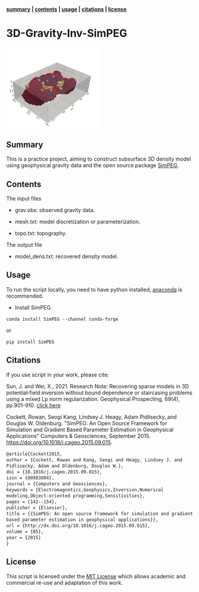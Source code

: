 **[summary](#summary) | [contents](#contents) | [usage](#usage) | [citations](#citations) | [license](#license)**

# 3D-Gravity-Inv-SimPEG

<img src="fig_model_inpolygon.png" width=50% align="middle">

## Summary
This is a practice project, aiming to construct subsurface 3D density model using geophysical gravity data and the open source package [SimPEG](https://simpeg.xyz/). 

## Contents
The input files

- grav.obs: observed gravity data.

- mesh.txt: model discretization or parameterization.

- topo.txt: topography.

The output file

- model_dens.txt: recovered density model.

## Usage

To run the script locally, you need to have python installed, [anaconda](https://www.anaconda.com/download/) is recommended.

- Install SimPEG. 
```
conda install SimPEG --channel conda-forge
```
or
```
pip install SimPEG

```

## Citations

If you use script in your work, please cite:

Sun, J. and Wei, X., 2021. Research Note: Recovering sparse models in 3D potential‐field inversion without bound dependence or staircasing problems using a mixed Lp norm regularization. Geophysical Prospecting, 69(4), pp.901-910. [click here](https://doi.org/10.1111/1365-2478.13063)

Cockett, Rowan, Seogi Kang, Lindsey J. Heagy, Adam Pidlisecky, and Douglas W. Oldenburg. "SimPEG: An Open Source Framework for Simulation and Gradient Based Parameter Estimation in Geophysical Applications" Computers & Geosciences, September 2015. https://doi.org/10.1016/j.cageo.2015.09.015.

```
@article{Cockett2015,
author = {Cockett, Rowan and Kang, Seogi and Heagy, Lindsey J. and Pidlisecky, Adam and Oldenburg, Douglas W.},
doi = {10.1016/j.cageo.2015.09.015},
issn = {00983004},
journal = {Computers and Geosciences},
keywords = {Electromagnetics,Geophysics,Inversion,Numerical modeling,Object-oriented programming,Sensitivities},
pages = {142--154},
publisher = {Elsevier},
title = {{SimPEG: An open source framework for simulation and gradient based parameter estimation in geophysical applications}},
url = {http://dx.doi.org/10.1016/j.cageo.2015.09.015},
volume = {85},
year = {2015}
}
```

## License
This script is licensed under the [MIT License](/LICENSE) which allows academic and commercial re-use and adaptation of this work.
